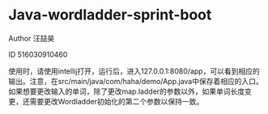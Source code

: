 # Java-wordladder-sprint-boot
Author 汪喆昊

ID 516030910460

使用时，请使用intellij打开，运行后，进入127.0.0.1:8080/app，可以看到相应的输出。注意，在src/main/java/com/haha/demo/App.java中保存着相应的入口。如果想要更改输入的单词，除了更改map.ladder的参数以外，如果单词长度变更，还需要更改Wordladder初始化的第二个参数以保持一致。